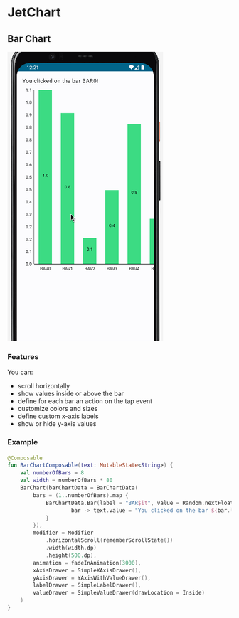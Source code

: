 # JetChart

## Bar Chart
![Contribution guidelines for this project](docs/bar1.gif)
### Features
You can:
- scroll horizontally
- show values inside or above the bar
- define for each bar an action on the tap event
- customize colors and sizes
- define custom x-axis labels
- show or hide y-axis values

### Example
```kotlin
@Composable
fun BarChartComposable(text: MutableState<String>) {
    val numberOfBars = 8
    val width = numberOfBars * 80
    BarChart(barChartData = BarChartData(
        bars = (1..numberOfBars).map {
            BarChartData.Bar(label = "BAR$it", value = Random.nextFloat(), color = JetGreen) {
                    bar -> text.value = "You clicked on the bar ${bar.label}!"
            }
        }),
        modifier = Modifier
            .horizontalScroll(rememberScrollState())
            .width(width.dp)
            .height(500.dp),
        animation = fadeInAnimation(3000),
        xAxisDrawer = SimpleXAxisDrawer(),
        yAxisDrawer = YAxisWithValueDrawer(),
        labelDrawer = SimpleLabelDrawer(),
        valueDrawer = SimpleValueDrawer(drawLocation = Inside)
    )
}
```